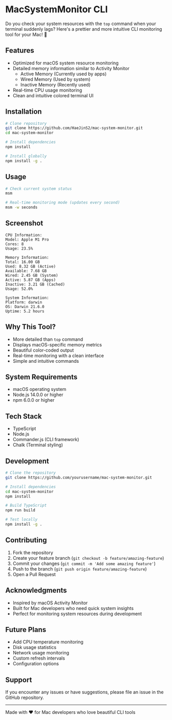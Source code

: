 # MacSystemMonitor CLI

Do you check your system resources with the `top` command when your terminal suddenly lags?
Here's a prettier and more intuitive CLI monitoring tool for your Mac! 🚀

## Features

- Optimized for macOS system resource monitoring
- Detailed memory information similar to Activity Monitor
  - Active Memory (Currently used by apps)
  - Wired Memory (Used by system)
  - Inactive Memory (Recently used)
- Real-time CPU usage monitoring
- Clean and intuitive colored terminal UI

## Installation

```bash
# Clone repository
git clone https://github.com/HaeJinS2/mac-system-monitor.git
cd mac-system-monitor

# Install dependencies
npm install

# Install globally
npm install -g .
```

## Usage

```bash
# Check current system status
msm

# Real-time monitoring mode (updates every second)
msm -w seconds
```

## Screenshot

```
CPU Information:
Model: Apple M1 Pro
Cores: 8
Usage: 23.5%

Memory Information:
Total: 16.00 GB
Used: 8.32 GB (Active)
Available: 7.68 GB
Wired: 2.45 GB (System)
Active: 5.87 GB (Apps)
Inactive: 3.21 GB (Cached)
Usage: 52.0%

System Information:
Platform: darwin
OS: Darwin 21.6.0
Uptime: 5.2 hours
```

## Why This Tool?

- More detailed than `top` command
- Displays macOS-specific memory metrics
- Beautiful color-coded output
- Real-time monitoring with a clean interface
- Simple and intuitive commands

## System Requirements

- macOS operating system
- Node.js 14.0.0 or higher
- npm 6.0.0 or higher

## Tech Stack

- TypeScript
- Node.js
- Commander.js (CLI framework)
- Chalk (Terminal styling)

## Development

```bash
# Clone the repository
git clone https://github.com/yourusername/mac-system-monitor.git

# Install dependencies
cd mac-system-monitor
npm install

# Build TypeScript
npm run build

# Test locally
npm install -g .
```

## Contributing

1. Fork the repository
2. Create your feature branch (`git checkout -b feature/amazing-feature`)
3. Commit your changes (`git commit -m 'Add some amazing feature'`)
4. Push to the branch (`git push origin feature/amazing-feature`)
5. Open a Pull Request

## Acknowledgments

- Inspired by macOS Activity Monitor
- Built for Mac developers who need quick system insights
- Perfect for monitoring system resources during development

## Future Plans

- Add CPU temperature monitoring
- Disk usage statistics
- Network usage monitoring
- Custom refresh intervals
- Configuration options

## Support

If you encounter any issues or have suggestions, please file an issue in the GitHub repository.

---
Made with ❤️ for Mac developers who love beautiful CLI tools
